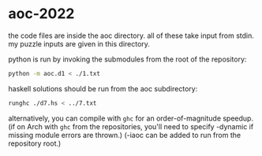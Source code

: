 # aoc-2022

the code files are inside the aoc directory. 
all of these take input from stdin. 
my puzzle inputs are given in this directory. 

python is run by invoking the submodules from the root of the repository:
```bash
python -m aoc.d1 < ./1.txt
```

haskell solutions should be run from the aoc subdirectory:
```bash
runghc ./d7.hs < ../7.txt
```
alternatively, you can compile with `ghc` for an order-of-magnitude speedup.
(if on Arch with `ghc` from the repositories, you'll need to specify -dynamic if missing module errors are thrown.) (-iaoc can be added to run from the repository root.)


